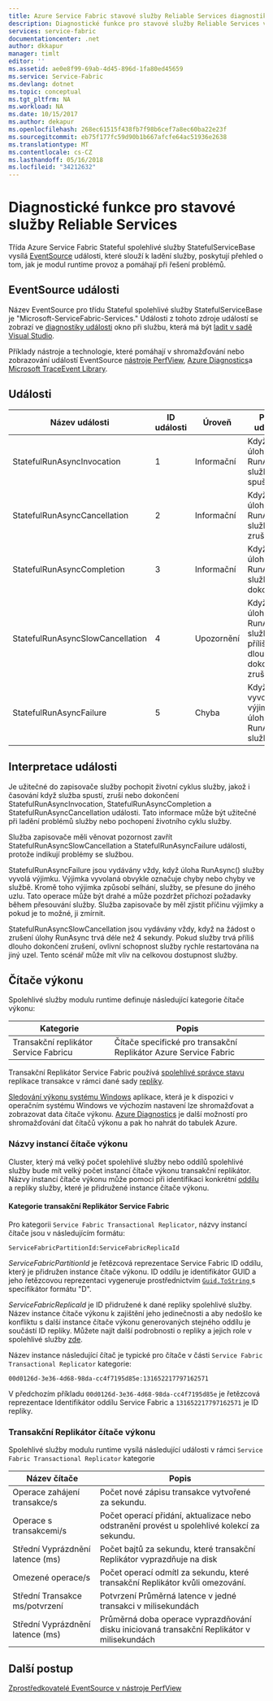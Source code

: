 ```yaml
---
title: Azure Service Fabric stavové služby Reliable Services diagnostiky | Microsoft Docs
description: Diagnostické funkce pro stavové služby Reliable Services v Azure Service Fabric
services: service-fabric
documentationcenter: .net
author: dkkapur
manager: timlt
editor: ''
ms.assetid: ae0e8f99-69ab-4d45-896d-1fa80ed45659
ms.service: Service-Fabric
ms.devlang: dotnet
ms.topic: conceptual
ms.tgt_pltfrm: NA
ms.workload: NA
ms.date: 10/15/2017
ms.author: dekapur
ms.openlocfilehash: 268ec61515f438fb7f98b6cef7a8ec60ba22e23f
ms.sourcegitcommit: eb75f177fc59d90b1b667afcfe64ac51936e2638
ms.translationtype: MT
ms.contentlocale: cs-CZ
ms.lasthandoff: 05/16/2018
ms.locfileid: "34212632"
---
```

# <a name="diagnostic-functionality-for-stateful-reliable-services"></a>Diagnostické funkce pro stavové služby Reliable Services
Třída Azure Service Fabric Stateful spolehlivé služby StatefulServiceBase vysílá [EventSource](https://msdn.microsoft.com/library/system.diagnostics.tracing.eventsource.aspx) události, které slouží k ladění služby, poskytují přehled o tom, jak je modul runtime provoz a pomáhají při řešení problémů.

## <a name="eventsource-events"></a>EventSource události
Název EventSource pro třídu Stateful spolehlivé služby StatefulServiceBase je "Microsoft-ServiceFabric-Services." Události z tohoto zdroje událostí se zobrazí ve [diagnostiky události](service-fabric-diagnostics-how-to-monitor-and-diagnose-services-locally.md#view-service-fabric-system-events-in-visual-studio) okno při službu, která má být [ladit v sadě Visual Studio](service-fabric-debugging-your-application.md).

Příklady nástroje a technologie, které pomáhají v shromažďování nebo zobrazování událostí EventSource [nástroje PerfView](http://www.microsoft.com/download/details.aspx?id=28567), [Azure Diagnostics](../cloud-services/cloud-services-dotnet-diagnostics.md)a [Microsoft TraceEvent Library](http://www.nuget.org/packages/Microsoft.Diagnostics.Tracing.TraceEvent).

## <a name="events"></a>Události
| Název události | ID události | Úroveň | Popis události |
| --- | --- | --- | --- |
| StatefulRunAsyncInvocation |1 |Informační |Když se úloha RunAsync služba je spuštěna. |
| StatefulRunAsyncCancellation |2 |Informační |Když se úloha RunAsync služby je zrušená. |
| StatefulRunAsyncCompletion |3 |Informační |Když se úloha RunAsync služby je dokončeno. |
| StatefulRunAsyncSlowCancellation |4 |Upozornění |Když se úloha RunAsync služby trvá příliš dlouho dokončení zrušení |
| StatefulRunAsyncFailure |5 |Chyba |Když se vyvolá výjimku, úloha RunAsync služby |

## <a name="interpret-events"></a>Interpretace události
Je užitečné do zapisovače služby pochopit životní cyklus služby, jakož i časování když služba spustí, zruší nebo dokončení StatefulRunAsyncInvocation, StatefulRunAsyncCompletion a StatefulRunAsyncCancellation události. Tato informace může být užitečné při ladění problémů služby nebo pochopení životního cyklu služby.

Služba zapisovače měli věnovat pozornost zavřít StatefulRunAsyncSlowCancellation a StatefulRunAsyncFailure události, protože indikují problémy se službou.

StatefulRunAsyncFailure jsou vydávány vždy, když úloha RunAsync() služby vyvolá výjimku. Výjimka vyvolaná obvykle označuje chyby nebo chyby ve službě. Kromě toho výjimka způsobí selhání, služby, se přesune do jiného uzlu. Tato operace může být drahé a může pozdržet příchozí požadavky během přesouvání služby. Služba zapisovače by měl zjistit příčinu výjimky a pokud je to možné, ji zmírnit.

StatefulRunAsyncSlowCancellation jsou vydávány vždy, když na žádost o zrušení úlohy RunAsync trvá déle než 4 sekundy. Pokud služby trvá příliš dlouho dokončení zrušení, ovlivní schopnost služby rychle restartována na jiný uzel. Tento scénář může mít vliv na celkovou dostupnost služby.

## <a name="performance-counters"></a>Čítače výkonu
Spolehlivé služby modulu runtime definuje následující kategorie čítače výkonu:

| Kategorie | Popis |
| --- | --- |
| Transakční replikátor Service Fabricu |Čítače specifické pro transakční Replikátor Azure Service Fabric |

Transakční Replikátor Service Fabric používá [spolehlivé správce stavu](service-fabric-reliable-services-reliable-collections-internals.md) replikace transakce v rámci dané sady [repliky](service-fabric-concepts-replica-lifecycle.md). 

[Sledování výkonu systému Windows](https://technet.microsoft.com/library/cc749249.aspx) aplikace, která je k dispozici v operačním systému Windows ve výchozím nastavení lze shromažďovat a zobrazovat data čítače výkonu. [Azure Diagnostics](../cloud-services/cloud-services-dotnet-diagnostics.md) je další možností pro shromažďování dat čítačů výkonu a pak ho nahrát do tabulek Azure.

### <a name="performance-counter-instance-names"></a>Názvy instancí čítače výkonu
Cluster, který má velký počet spolehlivé služby nebo oddílů spolehlivé služby bude mít velký počet instancí čítače výkonu transakční replikátor. Názvy instancí čítače výkonu může pomoci při identifikaci konkrétní [oddílu](service-fabric-concepts-partitioning.md) a repliky služby, které je přidružené instance čítače výkonu.

#### <a name="service-fabric-transactional-replicator-category"></a>Kategorie transakční Replikátor Service Fabric
Pro kategorii `Service Fabric Transactional Replicator`, názvy instancí čítače jsou v následujícím formátu:

`ServiceFabricPartitionId:ServiceFabricReplicaId`

*ServiceFabricPartitionId* je řetězcová reprezentace Service Fabric ID oddílu, který je přidružen instance čítače výkonu. ID oddílu je identifikátor GUID a jeho řetězcovou reprezentaci vygeneruje prostřednictvím [ `Guid.ToString` ](https://msdn.microsoft.com/library/97af8hh4.aspx) s specifikátor formátu "D".

*ServiceFabricReplicaId* je ID přidružené k dané repliky spolehlivé služby. Název instance čítače výkonu k zajištění jeho jedinečnosti a aby nedošlo ke konfliktu s další instance čítače výkonu generovaných stejného oddílu je součástí ID repliky. Můžete najít další podrobnosti o repliky a jejich role v spolehlivé služby [zde](service-fabric-concepts-replica-lifecycle.md).

Název instance následující čítač je typické pro čítače v části `Service Fabric Transactional Replicator` kategorie:

`00d0126d-3e36-4d68-98da-cc4f7195d85e:131652217797162571`

V předchozím příkladu `00d0126d-3e36-4d68-98da-cc4f7195d85e` je řetězcová reprezentace Identifikátor oddílu Service Fabric a `131652217797162571` je ID repliky.

### <a name="transactional-replicator-performance-counters"></a>Transakční Replikátor čítače výkonu

Spolehlivé služby modulu runtime vysílá následující události v rámci `Service Fabric Transactional Replicator` kategorie

 Název čítače | Popis |
| --- | --- |
| Operace zahájení transakce/s | Počet nové zápisu transakce vytvořené za sekundu.|
| Operace s transakcemi/s | Počet operací přidání, aktualizace nebo odstranění provést u spolehlivé kolekcí za sekundu.|
| Střední Vyprázdnění latence (ms) | Počet bajtů za sekundu, které transakční Replikátor vyprazdňuje na disk |
| Omezené operace/s | Počet operací odmítl za sekundu, které transakční Replikátor kvůli omezování. |
| Střední Transakce ms/potvrzení | Potvrzení Průměrná latence v jedné transakci v milisekundách |
| Střední Vyprázdnění latence (ms) | Průměrná doba operace vyprazdňování disku iniciovaná transakční Replikátor v milisekundách |

## <a name="next-steps"></a>Další postup
[Zprostředkovatelé EventSource v nástroje PerfView](https://blogs.msdn.microsoft.com/vancem/2012/07/09/introduction-tutorial-logging-etw-events-in-c-system-diagnostics-tracing-eventsource/)
